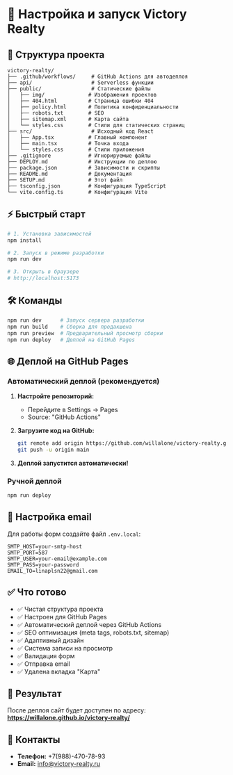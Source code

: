 # 🚀 Настройка и запуск Victory Realty

## 📁 Структура проекта

```
victory-realty/
├── .github/workflows/     # GitHub Actions для автодеплоя
├── api/                   # Serverless функции
├── public/                # Статические файлы
│   ├── img/              # Изображения проектов
│   ├── 404.html          # Страница ошибки 404
│   ├── policy.html       # Политика конфиденциальности
│   ├── robots.txt        # SEO
│   ├── sitemap.xml       # Карта сайта
│   └── styles.css        # Стили для статических страниц
├── src/                   # Исходный код React
│   ├── App.tsx           # Главный компонент
│   ├── main.tsx          # Точка входа
│   └── styles.css        # Стили приложения
├── .gitignore            # Игнорируемые файлы
├── DEPLOY.md             # Инструкции по деплою
├── package.json          # Зависимости и скрипты
├── README.md             # Документация
├── SETUP.md              # Этот файл
├── tsconfig.json         # Конфигурация TypeScript
└── vite.config.ts        # Конфигурация Vite
```

## ⚡ Быстрый старт

```bash
# 1. Установка зависимостей
npm install

# 2. Запуск в режиме разработки
npm run dev

# 3. Открыть в браузере
# http://localhost:5173
```

## 🛠 Команды

```bash
npm run dev      # Запуск сервера разработки
npm run build    # Сборка для продакшена
npm run preview  # Предварительный просмотр сборки
npm run deploy   # Деплой на GitHub Pages
```

## 🌐 Деплой на GitHub Pages

### Автоматический деплой (рекомендуется)

1. **Настройте репозиторий:**
   - Перейдите в Settings → Pages
   - Source: "GitHub Actions"

2. **Загрузите код на GitHub:**
   ```bash
   git remote add origin https://github.com/willalone/victory-realty.git
   git push -u origin main
   ```

3. **Деплой запустится автоматически!**

### Ручной деплой

```bash
npm run deploy
```

## 📧 Настройка email

Для работы форм создайте файл `.env.local`:

```env
SMTP_HOST=your-smtp-host
SMTP_PORT=587
SMTP_USER=your-email@example.com
SMTP_PASS=your-password
EMAIL_TO=linaplsn22@gmail.com
```

## ✅ Что готово

- ✅ Чистая структура проекта
- ✅ Настроен для GitHub Pages
- ✅ Автоматический деплой через GitHub Actions
- ✅ SEO оптимизация (meta tags, robots.txt, sitemap)
- ✅ Адаптивный дизайн
- ✅ Система записи на просмотр
- ✅ Валидация форм
- ✅ Отправка email
- ✅ Удалена вкладка "Карта"

## 🎯 Результат

После деплоя сайт будет доступен по адресу:
**https://willalone.github.io/victory-realty/**

## 📱 Контакты

- **Телефон:** +7(988)-470-78-93
- **Email:** info@victory-realty.ru
